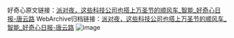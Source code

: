 好奇心原文链接：[派对夜，这些科技公司也搭上万圣节的顺风车_智能_好奇心日报-唐云路](https://www.qdaily.com/articles/3207.html)
WebArchive归档链接：[派对夜，这些科技公司也搭上万圣节的顺风车_智能_好奇心日报-唐云路](http://web.archive.org/web/20190623151710/https://www.qdaily.com/articles/3207.html)
![image](http://ww3.sinaimg.cn/large/007d5XDply1g3v6u4de5uj30u0405b29)